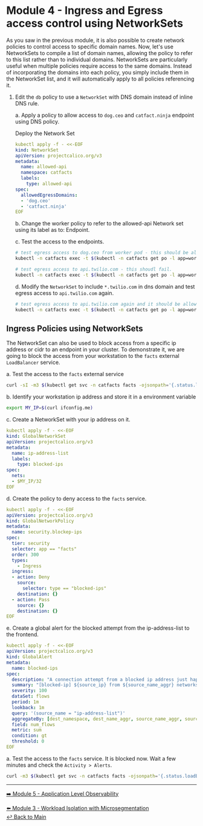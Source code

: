 # Module 4 - Ingress and Egress access control using NetworkSets

As you saw in the previous module, it is also possible to create network policies to control access to specific domain names. Now, let's use NetworkSets to compile a list of domain names, allowing the policy to refer to this list rather than to individual domains. NetworkSets are particularly useful when multiple policies require access to the same domains. Instead of incorporating the domains into each policy, you simply include them in the NetworkSet list, and it will automatically apply to all policies referencing it.

1. Edit the `db` policy to use a `NetworkSet` with DNS domain instead of inline DNS rule.

   a. Apply a policy to allow access to `dog.ceo`  and `catfact.ninja` endpoint using DNS policy.

   Deploy the Network Set

   ```yaml
   kubectl apply -f - <<-EOF
   kind: NetworkSet
   apiVersion: projectcalico.org/v3
   metadata:
     name: allowed-api
     namespace: catfacts
     labels: 
       type: allowed-api
   spec:
     allowedEgressDomains:
     - 'dog.ceo'
     - 'catfact.ninja'
   EOF
   ```

   b. Change the worker policy to refer to the allowed-api Network set using its label as to: Endpoint.



   c. Test the access to the endpoints.

   ```bash
   # test egress access to dog.ceo from worker pod - this should be allowed.
   kubectl -n catfacts exec -t $(kubectl -n catfacts get po -l app=worker -ojsonpath='{.items[0].metadata.name}') -- sh -c 'curl -m3 -skI https://dog.ceo 2>/dev/null | grep -i http'
   ```

   ```bash
   # test egress access to api.twilio.com - this shoudl fail.
   kubectl -n catfacts exec -t $(kubectl -n catfacts get po -l app=worker -ojsonpath='{.items[0].metadata.name}') -- sh -c 'curl -m3 -skI https://api.twilio.com 2>/dev/null | grep HTTP'
   ```

   d. Modify the `NetworkSet` to include `*.twilio.com` in dns domain and test egress access to `api.twilio.com` again.

   ```bash
   # test egress access to api.twilio.com again and it should be allowed.
   kubectl -n catfacts exec -t $(kubectl -n catfacts get po -l app=worker -ojsonpath='{.items[0].metadata.name}') -- sh -c 'curl -m3 -skI https://api.twilio.com 2>/dev/null | grep HTTP'
   ```

## Ingress Policies using NetworkSets

The NetworkSet can also be used to block access from a specific ip address or cidr to an endpoint in your cluster. To demonstrate it, we are going to block the access from your workstation to the `facts` external `LoadBalancer` service.

   a. Test the access to the ```facts``` external service

   ```bash
   curl -sI -m3 $(kubectl get svc -n catfacts facts -ojsonpath='{.status.loadBalancer.ingress[0].hostname}') | grep -i http
   ```

   b. Identify your workstation ip address and store it in a environment variable

   ```bash
   export MY_IP=$(curl ifconfig.me)
   ```

   c. Create a NetworkSet with your ip address on it.

   ```yaml
   kubectl apply -f - <<-EOF
   kind: GlobalNetworkSet
   apiVersion: projectcalico.org/v3
   metadata:
     name: ip-address-list
     labels: 
       type: blocked-ips
   spec:
     nets:
     - $MY_IP/32
   EOF
   ```

   d. Create the policy to deny access to the ```facts``` service.

   ```yaml
   kubectl apply -f - <<-EOF
   apiVersion: projectcalico.org/v3
   kind: GlobalNetworkPolicy
   metadata:
     name: security.blockep-ips
   spec:
     tier: security
     selector: app == "facts"
     order: 300
     types:
       - Ingress
     ingress:
     - action: Deny
       source:
         selector: type == "blocked-ips"
       destination: {}
     - action: Pass
       source: {}
       destination: {}
   EOF
   ```

   e. Create a global alert for the blocked attempt from the ip-address-list to the frontend.

   ```yaml
   kubectl apply -f - <<-EOF   
   apiVersion: projectcalico.org/v3
   kind: GlobalAlert
   metadata:
     name: blocked-ips
   spec:
     description: "A connection attempt from a blocked ip address just happened."
     summary: "[blocked-ip] ${source_ip} from ${source_name_aggr} networkset attempted to access ${dest_namespace}/${dest_name_aggr}"
     severity: 100
     dataSet: flows
     period: 1m
     lookback: 1m
     query: '(source_name = "ip-address-list")'
     aggregateBy: [dest_namespace, dest_name_aggr, source_name_aggr, source_ip]
     field: num_flows
     metric: sum
     condition: gt
     threshold: 0
   EOF
   ```

   a. Test the access to the ```facts``` service. It is blocked now. Wait a few minutes and check the `Activity > Alerts`.

   ```bash
   curl -m3 $(kubectl get svc -n catfacts facts -ojsonpath='{.status.loadBalancer.ingress[0].hostname}')
   ```

---

[:arrow_right: Module 5 - Application Level Observability](module-5-application-observability.md)  

[:arrow_left: Module 3 - Workload Isolation with Microsegmentation](module-3-wkload-isolation.md)  
[:leftwards_arrow_with_hook: Back to Main](../README.md)  
